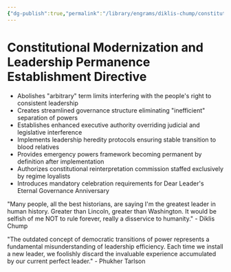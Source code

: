 ```yaml
---
{"dg-publish":true,"permalink":"/library/engrams/diklis-chump/constitutional-modernization-and-leadership-permanence-establishment-directive/","tags":["DC/Aristocracy","DC/AS6"]}
---
```


# Constitutional Modernization and Leadership Permanence Establishment Directive

- Abolishes "arbitrary" term limits interfering with the people's right to consistent leadership
- Creates streamlined governance structure eliminating "inefficient" separation of powers
- Establishes enhanced executive authority overriding judicial and legislative interference
- Implements leadership heredity protocols ensuring stable transition to blood relatives
- Provides emergency powers framework becoming permanent by definition after implementation
- Authorizes constitutional reinterpretation commission staffed exclusively by regime loyalists
- Introduces mandatory celebration requirements for Dear Leader's Eternal Governance Anniversary

"Many people, all the best historians, are saying I'm the greatest leader in human history. Greater than Lincoln, greater than Washington. It would be selfish of me NOT to rule forever, really a disservice to humanity." - Diklis Chump

"The outdated concept of democratic transitions of power represents a fundamental misunderstanding of leadership efficiency. Each time we install a new leader, we foolishly discard the invaluable experience accumulated by our current perfect leader." - Phukher Tarlson
